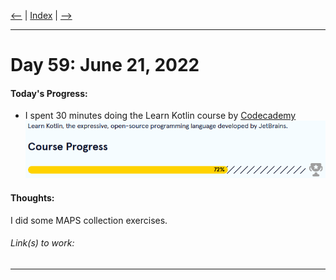 [<--](../Days/Day58.md) | [Index](../README.md) | [-->](../Days/Day60.md)
____
# Day 59: June 21, 2022
#### Today's Progress:
- I spent 30 minutes doing the Learn Kotlin course by [Codecademy](https://www.codecademy.com/learn/learn-kotlin)<br>
![KotlinProgress72.png](../Attachments-DOC/KotlinProgress72.png)

#### Thoughts:
I did some MAPS collection exercises.

###### Link(s) to work:

___
